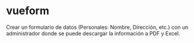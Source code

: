 # vueform
Crear un formulario de datos (Personales: Nombre, Dirección, etc.) con un administrador donde se puede descargar la información a PDF y Excel.
